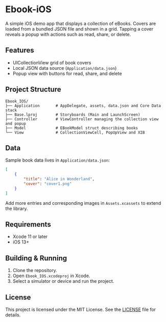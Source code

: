 # Ebook-iOS

A simple iOS demo app that displays a collection of eBooks. Covers are loaded from a bundled JSON file and shown in a grid. Tapping a cover reveals a popup with actions such as read, share, or delete.

## Features
- UICollectionView grid of book covers
- Local JSON data source (`Application/data.json`)
- Popup view with buttons for read, share, and delete

## Project Structure
```
Ebook_IOS/
├── Application       # AppDelegate, assets, data.json and Core Data stack
├── Base.lproj        # Storyboards (Main and LaunchScreen)
├── Controller        # ViewController managing the collection view and popup
├── Model             # EBookModel struct describing books
└── View              # CollectionViewCell, PopUpView and XIB
```

## Data
Sample book data lives in `Application/data.json`:

```json
[
    {
        "title": "Alice in Wonderland",
        "cover": "cover1.png"
    }
]
```
Add more entries and corresponding images in `Assets.xcassets` to extend the library.

## Requirements
- Xcode 11 or later
- iOS 13+

## Building & Running
1. Clone the repository.
2. Open `Ebook_IOS.xcodeproj` in Xcode.
3. Select a simulator or device and run the project.

## License
This project is licensed under the MIT License. See the [LICENSE](LICENSE) file for details.
